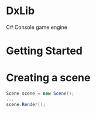 # DxLib
C# Console game engine

# Getting Started

# Creating a scene

```c#
Scene scene = new Scene();
...
scene.Render();
```
